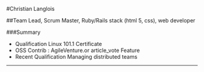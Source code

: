 #Christian Langlois

##Team Lead, Scrum Master, Ruby/Rails stack (html 5, css), web developer

###Summary


- Qualification Linux 101.1 Certificate
- OSS Contrib : AgileVenture.or article_vote Feature 
- Recent Qualification Managing distributed teams

---


